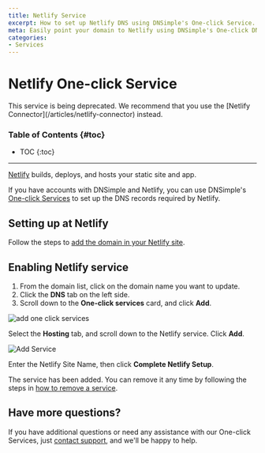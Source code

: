 ```yaml
---
title: Netlify Service
excerpt: How to set up Netlify DNS using DNSimple's One-click Service.
meta: Easily point your domain to Netlify using DNSimple's One-click DNS Service. Follow our step-by-step guide to streamline your domain management and enhance your website's performance.
categories:
- Services
---
```


# Netlify One-click Service

<note>
This service is being deprecated. We recommend that you use the [Netlify Connector](/articles/netlify-connector) instead.
</note>

### Table of Contents {#toc}

* TOC
{:toc}

---

[Netlify](https://www.netlify.com/) builds, deploys, and hosts your static site and app.

If you have accounts with DNSimple and Netlify, you can use DNSimple's [One-click Services](/categories/services/) to set up the DNS records required by Netlify.

## Setting up at Netlify

Follow the steps to [add the domain in your Netlify site](https://docs.netlify.com/domains-https/custom-domains/).

## Enabling Netlify service

1. From the domain list, click on the domain name you want to update.
1. Click the **DNS** tab on the left side.
1. Scroll down to the **One-click services** card, and click **Add**.

![add one click services](/files/one-click-services.png)

Select the **Hosting** tab, and scroll down to the Netlify service. Click **Add**.

![Add Service](/files/services-netlify.png)

Enter the Netlify Site Name, then click **Complete Netlify Setup**.

The service has been added. You can remove it any time by following the steps in [how to remove a service](/articles/services/#removing-services).

## Have more questions?

If you have additional questions or need any assistance with our One-click Services, just [contact support](https://dnsimple.com/feedback), and we'll be happy to help.
